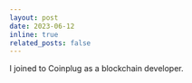 ```yaml
---
layout: post
date: 2023-06-12
inline: true
related_posts: false
---
```


I joined to Coinplug as a blockchain developer.